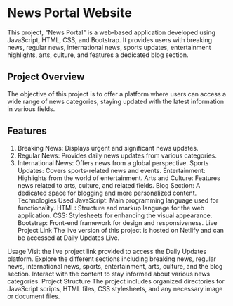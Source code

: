 # News Portal Website
This project, "News Portal" is a web-based application developed using JavaScript, HTML, CSS, and Bootstrap. It provides users with breaking news, regular news, international news, sports updates, entertainment highlights, arts, culture, and features a dedicated blog section.

## Project Overview
The objective of this project is to offer a platform where users can access a wide range of news categories, staying updated with the latest information in various fields.

## Features
1. Breaking News: Displays urgent and significant news updates.
2. Regular News: Provides daily news updates from various categories.
3. International News: Offers news from a global perspective.
Sports Updates: Covers sports-related news and events.
Entertainment: Highlights from the world of entertainment.
Arts and Culture: Features news related to arts, culture, and related fields.
Blog Section: A dedicated space for blogging and more personalized content.
Technologies Used
JavaScript: Main programming language used for functionality.
HTML: Structure and markup language for the web application.
CSS: Stylesheets for enhancing the visual appearance.
Bootstrap: Front-end framework for design and responsiveness.
Live Project Link
The live version of this project is hosted on Netlify and can be accessed at Daily Updates Live.

Usage
Visit the live project link provided to access the Daily Updates platform.
Explore the different sections including breaking news, regular news, international news, sports, entertainment, arts, culture, and the blog section.
Interact with the content to stay informed about various news categories.
Project Structure
The project includes organized directories for JavaScript scripts, HTML files, CSS stylesheets, and any necessary image or document files.
